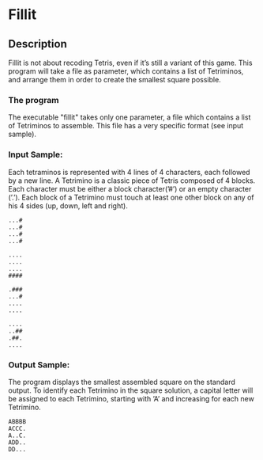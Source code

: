 # Fillit

## Description

 Fillit is not about recoding Tetris, even if it’s still a variant of this game. This program will take a file as parameter, which contains a list of Tetriminos, and arrange them in order to create the smallest square possible.

### The program
 The executable "fillit" takes only one parameter, a file which contains a list of Tetriminos to assemble. This file has a very specific format (see input sample).

### Input Sample:
 Each tetraminos is represented with 4 lines of 4 characters, each followed by a new line. A Tetrimino is a classic piece of Tetris composed of 4 blocks. Each character must be either a block character(’#’) or an empty character (’.’). Each block of a Tetrimino must touch at least one other block on any of his 4 sides (up, down, left and right).

	...#
	...#
	...#
	...#

	....
	....
	....
	####

	.###
	...#
	....
	....

	....
	..##
	.##.
	....


### Output Sample:
The program displays the smallest assembled square on the standard output. To identify each Tetrimino in the square solution, a capital letter will be assigned to each Tetrimino, starting with ’A’ and increasing for each new Tetrimino.

	ABBBB
	ACCC.
	A..C.
	ADD..
	DD...
